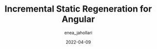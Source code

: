 ---
author: enea_jahollari
date: 2022-04-09
permalink: false
publisher: thepracticaldev
tags:
  - angular
  - static-site-generators
target_url: https://dev.to/eneajaho/incremental-static-regeneration-for-angular-34co
title: Incremental Static Regeneration for Angular
---